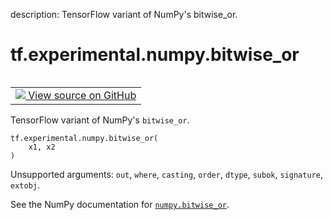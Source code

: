 description: TensorFlow variant of NumPy's bitwise_or.

<div itemscope itemtype="http://developers.google.com/ReferenceObject">
<meta itemprop="name" content="tf.experimental.numpy.bitwise_or" />
<meta itemprop="path" content="Stable" />
</div>

# tf.experimental.numpy.bitwise_or

<!-- Insert buttons and diff -->

<table class="tfo-notebook-buttons tfo-api nocontent" align="left">
<td>
  <a target="_blank" href="https://github.com/tensorflow/tensorflow/blob/r2.4/tensorflow/python/ops/numpy_ops/np_math_ops.py#L561-L563">
    <img src="https://www.tensorflow.org/images/GitHub-Mark-32px.png" />
    View source on GitHub
  </a>
</td>
</table>



TensorFlow variant of NumPy's `bitwise_or`.

<pre class="devsite-click-to-copy prettyprint lang-py tfo-signature-link">
<code>tf.experimental.numpy.bitwise_or(
    x1, x2
)
</code></pre>



<!-- Placeholder for "Used in" -->

Unsupported arguments: `out`, `where`, `casting`, `order`, `dtype`, `subok`, `signature`, `extobj`.

See the NumPy documentation for [`numpy.bitwise_or`](https://numpy.org/doc/1.16/reference/generated/numpy.bitwise_or.html).